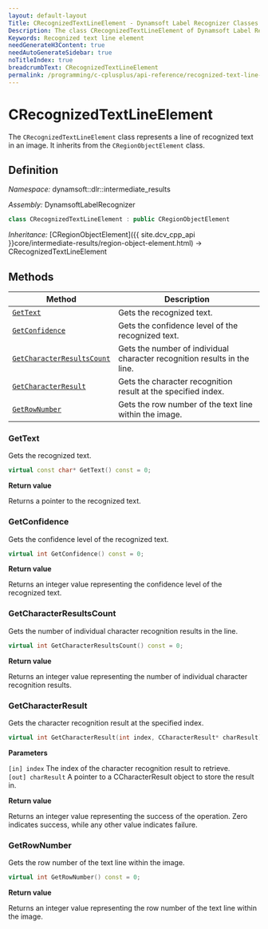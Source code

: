 ```yaml
---
layout: default-layout
Title: CRecognizedTextLineElement - Dynamsoft Label Recognizer Classes
Description: The class CRecognizedTextLineElement of Dynamsoft Label Recognizer represents a line of recognized text in an image.
Keywords: Recognized text line element
needGenerateH3Content: true
needAutoGenerateSidebar: true
noTitleIndex: true
breadcrumbText: CRecognizedTextLineElement
permalink: /programming/c-cplusplus/api-reference/recognized-text-line-element.html
---
```


# CRecognizedTextLineElement

The `CRecognizedTextLineElement` class represents a line of recognized text in an image. It inherits from the `CRegionObjectElement` class.

## Definition

*Namespace:* dynamsoft::dlr::intermediate_results

*Assembly:* DynamsoftLabelRecognizer

```cpp
class CRecognizedTextLineElement : public CRegionObjectElement
```

*Inheritance:* [CRegionObjectElement]({{ site.dcv_cpp_api }}core/intermediate-results/region-object-element.html) -> CRecognizedTextLineElement

## Methods

| Method               | Description |
|----------------------|-------------|
| [`GetText`](#gettext) | Gets the recognized text. |
| [`GetConfidence`](#getconfidence) | Gets the confidence level of the recognized text. |
| [`GetCharacterResultsCount`](#getcharacterresultscount) | Gets the number of individual character recognition results in the line. |
| [`GetCharacterResult`](#getcharacterresult) | Gets the character recognition result at the specified index. |
| [`GetRowNumber`](#getrownumber) | Gets the row number of the text line within the image. |

### GetText

Gets the recognized text.

```cpp
virtual const char* GetText() const = 0;
```

**Return value**

Returns a pointer to the recognized text.

### GetConfidence

Gets the confidence level of the recognized text.

```cpp
virtual int GetConfidence() const = 0;
```

**Return value**

Returns an integer value representing the confidence level of the recognized text.

### GetCharacterResultsCount

Gets the number of individual character recognition results in the line.

```cpp
virtual int GetCharacterResultsCount() const = 0;
```

**Return value**

Returns an integer value representing the number of individual character recognition results.

### GetCharacterResult

Gets the character recognition result at the specified index.

```cpp
virtual int GetCharacterResult(int index, CCharacterResult* charResult) const = 0;
```

**Parameters**

`[in] index` The index of the character recognition result to retrieve.<br>
`[out] charResult` A pointer to a CCharacterResult object to store the result in.

**Return value**

Returns an integer value representing the success of the operation. Zero indicates success, while any other value indicates failure.

### GetRowNumber

Gets the row number of the text line within the image.

```cpp
virtual int GetRowNumber() const = 0;
```

**Return value**

Returns an integer value representing the row number of the text line within the image.
